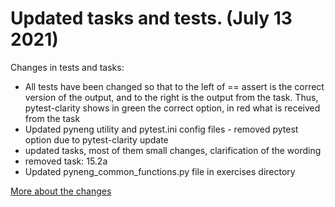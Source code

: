 # Updated tasks and tests. (July 13 2021)

Changes in tests and tasks:

* All tests have been changed so that to the left of == assert is the correct version of the output, and to the right is the output from the task.
  Thus, pytest-clarity shows in green the correct option, in red what is received from the task
* Updated pyneng utility and pytest.ini config files - removed pytest option due to pytest-clarity update
* updated tasks, most of them small changes, clarification of the wording
* removed task: 15.2a
* Updated pyneng_common_functions.py file in exercises directory


[More about the changes](https://github.com/natenka/pyneng-examples-exercises-en/blob/main/CHANGELOG/2021_07_13.md)


